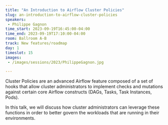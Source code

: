 ```yaml
---
title: "An Introduction to Airflow Cluster Policies"
slug: an-introduction-to-airflow-cluster-policies
speakers:
 - Philippe Gagnon
time_start: 2023-09-19T16:45:00-04:00
time_end: 2023-09-19T17:10:00-04:00
room: Ballroom A-B
track: New features/roadmap
day: 1
timeslot: 15
images:
 - /images/sessions/2023/PhilippeGagnon.jpg

---
```


Cluster Policies are an advanced Airflow feature composed of a set of hooks that allow cluster administrators to implement checks and mutations against certain core Airflow constructs (DAGs, Tasks, Task Instances, Pods).
 
In this talk, we will discuss how cluster administrators can leverage these functions in order to better govern the workloads that are running in their environments.